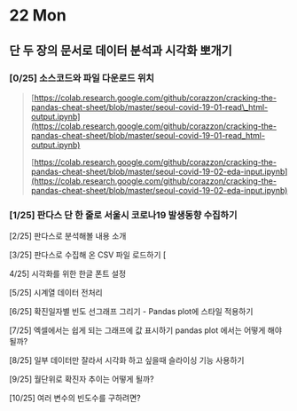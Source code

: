 # 22 Mon

## 단 두 장의 문서로 데이터 분석과 시각화 뽀개기 <a id="undefined"></a>

### \[0/25\] 소스코드와 파일 다운로드 위치 

> [https://colab.research.google.com/github/corazzon/cracking-the-pandas-cheat-sheet/blob/master/seoul-covid-19-01-read\_html-output.ipynb](https://colab.research.google.com/github/corazzon/cracking-the-pandas-cheat-sheet/blob/master/seoul-covid-19-01-read_html-output.ipynb)
>
> [https://colab.research.google.com/github/corazzon/cracking-the-pandas-cheat-sheet/blob/master/seoul-covid-19-02-eda-input.ipynb](https://colab.research.google.com/github/corazzon/cracking-the-pandas-cheat-sheet/blob/master/seoul-covid-19-02-eda-input.ipynb)

### \[1/25\] 판다스 단 한 줄로 서울시 코로나19 발생동향 수집하기 



\[2/25\] 판다스로 분석해볼 내용 소개 

\[3/25\] 판다스로 수집해 온 CSV 파일 로드하기 \[

4/25\] 시각화를 위한 한글 폰트 설정 

\[5/25\] 시계열 데이터 전처리 

\[6/25\] 확진일자별 빈도 선그래프 그리기 - Pandas plot에 스타일 적용하기 

\[7/25\] 엑셀에서는 쉽게 되는 그래프에 값 표시하기 pandas plot 에서는 어떻게 해야될까? 

\[8/25\] 일부 데이터만 잘라서 시각화 하고 싶을때 슬라이싱 기능 사용하기 

\[9/25\] 월단위로 확진자 추이는 어떻게 될까? 

\[10/25\] 여러 변수의 빈도수를 구하려면?

